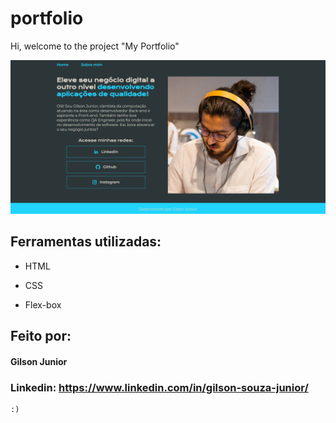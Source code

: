 # portfolio 

Hi, welcome to the project "My Portfolio"

![image](https://github.com/GilsonSouza20/portfolio/blob/main/assets/image-project.png)

## Ferramentas utilizadas:

* HTML

* CSS

* Flex-box

## Feito por:

#### Gilson Junior

### Linkedin: https://www.linkedin.com/in/gilson-souza-junior/

```
:)
